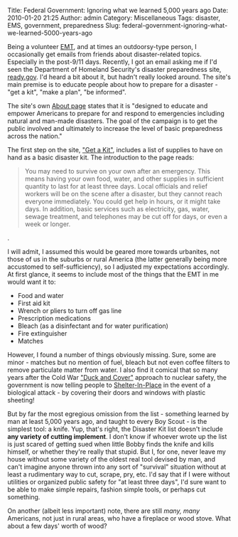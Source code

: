 Title: Federal Government: Ignoring what we learned 5,000 years ago
Date: 2010-01-20 21:25
Author: admin
Category: Miscellaneous
Tags: disaster, EMS, government, preparedness
Slug: federal-government-ignoring-what-we-learned-5000-years-ago

Being a volunteer
[EMT](http://en.wikipedia.org/wiki/Emergency_medical_technician), and at
times an outdoorsy-type person, I occasionally get emails from friends
about disaster-related topics. Especially in the post-9/11 days.
Recently, I got an email asking me if I'd seen the Department of
Homeland Security's disaster preparedness site,
[ready.gov](http://www.ready.gov). I'd heard a bit about it, but hadn't
really looked around. The site's main premise is to educate people about
how to prepare for a disaster - "get a kit", "make a plan", "be
informed".

The site's own [About
page](http://www.ready.gov/america/about/index.html) states that it is
"designed to educate and empower Americans to prepare for and respond to
emergencies including natural and man-made disasters. The goal of the
campaign is to get the public involved and ultimately to increase the
level of basic preparedness across the nation."

The first step on the site, ["Get a
Kit"](http://www.ready.gov/america/getakit/index.html), includes a list
of supplies to have on hand as a basic disaster kit. The introduction to
the page reads:

> You may need to survive on your own after an emergency. This means
> having your own food, water, and other supplies in sufficient quantity
> to last for at least three days. Local officials and relief workers
> will be on the scene after a disaster, but they cannot reach everyone
> immediately. You could get help in hours, or it might take days. In
> addition, basic services such as electricity, gas, water, sewage
> treatment, and telephones may be cut off for days, or even a week or
> longer.

.

I will admit, I assumed this would be geared more towards urbanites, not
those of us in the suburbs or rural America (the latter generally being
more accustomed to self-sufficiency), so I adjusted my expectations
accordingly. At first glance, it seems to include most of the things
that the EMT in me would want it to:

-   Food and water
-   First aid kit
-   Wrench or pliers to turn off gas line
-   Prescription medications
-   Bleach (as a disinfectant and for water purification)
-   Fire extinguisher
-   Matches

However, I found a number of things obviously missing. Sure, some are
minor - matches but no mention of fuel, bleach but not even coffee
filters to remove particulate matter from water. I also find it comical
that so many years after the Cold War ["Duck and
Cover"](http://en.wikipedia.org/wiki/Duck_and_cover) approach to nuclear
safety, the government is now telling people to
[Shelter-In-Place](http://www.ready.gov/america/makeaplan/shelter_in_place.html)
in the event of a biological attack - by covering their doors and
windows with plastic sheeting!

But by far the most egregious omission from the list - something learned
by man at least 5,000 years ago, and taught to every Boy Scout - is the
simplest tool: a knife. Yup, that's right, the Disaster Kit list doesn't
include **any variety of cutting implement**. I don't know if whoever
wrote up the list is just scared of getting sued when little Bobby finds
the knife and kills himself, or whether they're really that stupid. But
I, for one, never leave my house without some variety of the oldest real
tool devised by man, and can't imagine anyone thrown into any sort of
"survival" situation without at least a rudimentary way to cut, scrape,
pry, etc. I'd say that if I were without utilities or organized public
safety for "at least three days", I'd sure want to be able to make
simple repairs, fashion simple tools, or perhaps cut something.

On another (albeit less important) note, there are still *many, many*
Americans, not just in rural areas, who have a fireplace or wood stove.
What about a few days' worth of wood?
